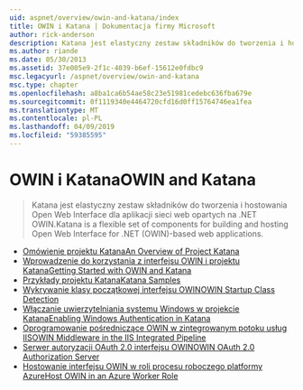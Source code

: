 ```yaml
---
uid: aspnet/overview/owin-and-katana/index
title: OWIN i Katana | Dokumentacja firmy Microsoft
author: rick-anderson
description: Katana jest elastyczny zestaw składników do tworzenia i hostowania Open Web Interface dla aplikacji sieci web opartych na .NET OWIN.
ms.author: riande
ms.date: 05/30/2013
ms.assetid: 37e005e9-2f1c-4039-b6ef-15612e0fdbc9
msc.legacyurl: /aspnet/overview/owin-and-katana
msc.type: chapter
ms.openlocfilehash: a8ba1ca6b54ae58c23e51981cedebc636fba679e
ms.sourcegitcommit: 0f1119340e4464720cfd16d0ff15764746ea1fea
ms.translationtype: MT
ms.contentlocale: pl-PL
ms.lasthandoff: 04/09/2019
ms.locfileid: "59385595"
---
```

# <a name="owin-and-katana"></a><span data-ttu-id="4a012-103">OWIN i Katana</span><span class="sxs-lookup"><span data-stu-id="4a012-103">OWIN and Katana</span></span>

> <span data-ttu-id="4a012-104">Katana jest elastyczny zestaw składników do tworzenia i hostowania Open Web Interface dla aplikacji sieci web opartych na .NET OWIN.</span><span class="sxs-lookup"><span data-stu-id="4a012-104">Katana is a flexible set of components for building and hosting Open Web Interface for .NET (OWIN)-based web applications.</span></span>


- [<span data-ttu-id="4a012-105">Omówienie projektu Katana</span><span class="sxs-lookup"><span data-stu-id="4a012-105">An Overview of Project Katana</span></span>](an-overview-of-project-katana.md)
- [<span data-ttu-id="4a012-106">Wprowadzenie do korzystania z interfejsu OWIN i projektu Katana</span><span class="sxs-lookup"><span data-stu-id="4a012-106">Getting Started with OWIN and Katana</span></span>](getting-started-with-owin-and-katana.md)
- [<span data-ttu-id="4a012-107">Przykłady projektu Katana</span><span class="sxs-lookup"><span data-stu-id="4a012-107">Katana Samples</span></span>](katana-samples.md)
- [<span data-ttu-id="4a012-108">Wykrywanie klasy początkowej interfejsu OWIN</span><span class="sxs-lookup"><span data-stu-id="4a012-108">OWIN Startup Class Detection</span></span>](owin-startup-class-detection.md)
- [<span data-ttu-id="4a012-109">Włączanie uwierzytelniania systemu Windows w projekcie Katana</span><span class="sxs-lookup"><span data-stu-id="4a012-109">Enabling Windows Authentication in Katana</span></span>](enabling-windows-authentication-in-katana.md)
- [<span data-ttu-id="4a012-110">Oprogramowanie pośredniczące OWIN w zintegrowanym potoku usług IIS</span><span class="sxs-lookup"><span data-stu-id="4a012-110">OWIN Middleware in the IIS Integrated Pipeline</span></span>](owin-middleware-in-the-iis-integrated-pipeline.md)
- [<span data-ttu-id="4a012-111">Serwer autoryzacji OAuth 2.0 interfejsu OWIN</span><span class="sxs-lookup"><span data-stu-id="4a012-111">OWIN OAuth 2.0 Authorization Server</span></span>](owin-oauth-20-authorization-server.md)
- [<span data-ttu-id="4a012-112">Hostowanie interfejsu OWIN w roli procesu roboczego platformy Azure</span><span class="sxs-lookup"><span data-stu-id="4a012-112">Host OWIN in an Azure Worker Role</span></span>](host-owin-in-an-azure-worker-role.md)
